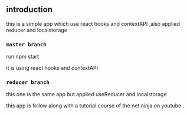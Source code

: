 ## introduction

this is a simple app  which use react hooks and contextAPI ,also applied reducer and localstorage

### `master branch`

run npm start

it is using react hooks and contextAPI

### `reducer branch`

this one is the same app but applied useReducer and localstorage

this app is follow along with a tutorial course of the net ninja on youtube
